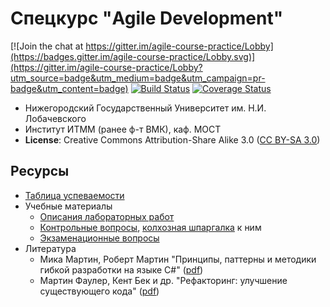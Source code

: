 # Спецкурс "Agile Development"

[![Join the chat at https://gitter.im/agile-course-practice/Lobby](https://badges.gitter.im/agile-course-practice/Lobby.svg)](https://gitter.im/agile-course-practice/Lobby?utm_source=badge&utm_medium=badge&utm_campaign=pr-badge&utm_content=badge)
[![Build Status][travis-badge]][travis]
[![Coverage Status][coveralls-badge]][coveralls]

  - Нижегородский Государственный Университет им. Н.И. Лобачевского
  - Институт ИТММ (ранее ф-т ВМК), каф. МОСТ
  - __License__: Creative Commons Attribution-Share Alike 3.0 ([CC BY-SA 3.0][cc3])

## Ресурсы

  - [Таблица успеваемости][hall-of-fame]
  - Учебные материалы
    - [Описания лабораторных работ][labs]
    - [Контрольные вопросы][control-questions], [колхозная шпаргалка][cheatsheet] к ним
    - [Экзаменационные вопросы][exam-questions]
  - Литература
    - Мика Мартин, Роберт Мартин "Принципы, паттерны и методики гибкой разработки
      на языке C#" ([pdf][book-agile])
    - Мартин Фаулер, Кент Бек и др. "Рефакторинг: улучшение существующего кода"
      ([pdf][book-refactoring])

<!-- LINKS -->

[travis]:           https://travis-ci.org/UNN-VMK-Software/agile-course-practice
[travis-badge]:     https://travis-ci.org/UNN-VMK-Software/agile-course-practice.svg
[coveralls]:        https://coveralls.io/r/UNN-VMK-Software/agile-course-practice
[coveralls-badge]:  https://img.shields.io/coveralls/UNN-VMK-Software/agile-course-practice.svg
[cc3]:              http://creativecommons.org/licenses/by-sa/3.0/
[hall-of-fame]:     https://docs.google.com/spreadsheets/d/1JXyJBOlLZ8yvMGVVAJ6U3uiH10mMzcm-6n77SWg3p9Q/edit?authkey=CNXx0YMC&authkey=CNXx0YMC#gid=1667214991
[labs]:             https://github.com/UNN-VMK-Software/agile-course-practice/tree/master/docs
[control-questions]: https://github.com/UNN-VMK-Software/agile-course-theory/blob/master/slides/control-questions.md
[cheatsheet]:       https://docs.google.com/document/d/1QhdJOnSw-Gn_-WM9RWLzmxZMrWTB4EbyTkaNBWMGA3Y/edit
[exam-questions]:   https://docs.google.com/spreadsheet/ccc?key=0AsBBkrQIoSbjdDBDS2FTb3B3d3ZlUldJcl9HUmtEaUE&authkey=CKGP8vYB&authkey=CKGP8vYB#gid=0
[book-agile]:       http://www.books.ru/books/printsipy-patterny-i-metodiki-gibkoi-razrabotki-na-yazyke-c-fail-pdf-864714/?show=1
[book-refactoring]: http://www.books.ru/books/refaktoring-uluchshenie-sushchestvuyushchego-koda-fail-pdf-552092/?show=1
